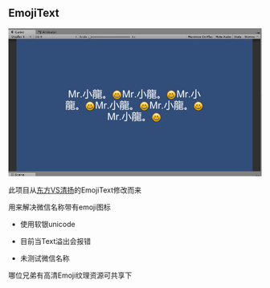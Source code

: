 ## EmojiText

![](https://raw.githubusercontent.com/datongworld/EmojiText/master/Assets/EmojiText/screenshot.png)



此项目从[东方VS清扬](https://github.com/DFVSQY/EmojiText)的EmojiText修改而来

用来解决微信名称带有emoji图标

- 使用软银unicode

- 目前当Text溢出会报错

- 未测试微信名称

哪位兄弟有高清Emoji纹理资源可共享下



